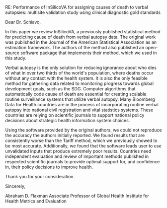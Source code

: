 RE: Performance of InSilicoVA for assigning causes of death to verbal autopsies:
  multisite validation study using clinical diagnostic gold standards


Dear Dr. Schiavo,

In this paper we review InSilicoVA, a previously published statistical method
for predicting cause of death from verbal autopsy data. The original work was
published in the Journal of the American Statistical Association as an
estimation framework. The authors of the method also published an open-source
software package that implements their method, which we used in this study.

Verbal autopsy is the only solution for reducing ignorance about who dies of
what in over two thirds of the world's population, where deaths occur without any
contact with the health system. It is also the only feasible method for
gathering data related to monitoring progress towards global development goals,
such as the SDG. Computer algorithms that automatically code cause of death are
essential for creating scalable routine surveillance systems that utilize verbal
autopsy. Many Bloomberg Data for Health countries are in the process of
incorporating routine verbal autopsy into national civil registration and vital
statistics systems. These countries are relying on scientific journals to
support national policy decisions about strategic health information system
choices.

Using the software provided by the original authors, we could not reproduce the
accuracy the authors initially reported. We found results that are consistently
worse than the Tariff method, which we previously showed to be most accurate.
Additionally, we found that the software leads user to use unvalidated inputs
that produce extremely poor results. Countries need independent evaluation and
review of important methods published in respected scientific journals to
provide optimal support for, and confidence in, their policy decisions to
improve health.

Thank you for your consideration.

Sincerely,



Abraham D. Flaxman
Associate Professor of Global Health
Institute for Health Metrics and Evaluation
